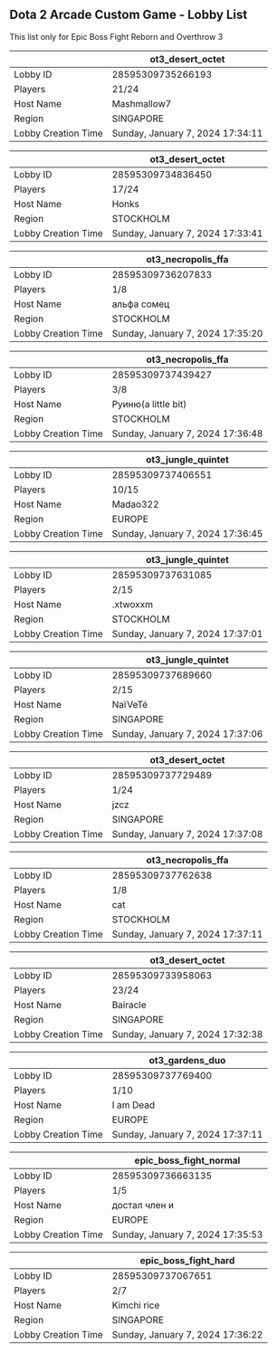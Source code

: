 ## Dota 2 Arcade Custom Game - Lobby List

This list only for Epic Boss Fight Reborn and Overthrow 3

|  | ot3_desert_octet |
| ------ | ------ |
| Lobby ID | 28595309735266193 |
| Players | 21/24 |
| Host Name | Mashmallow7 |
| Region | SINGAPORE |
| Lobby Creation Time | Sunday, January 7, 2024 17:34:11 |


|  | ot3_desert_octet |
| ------ | ------ |
| Lobby ID | 28595309734836450 |
| Players | 17/24 |
| Host Name | Honks |
| Region | STOCKHOLM |
| Lobby Creation Time | Sunday, January 7, 2024 17:33:41 |


|  | ot3_necropolis_ffa |
| ------ | ------ |
| Lobby ID | 28595309736207833 |
| Players | 1/8 |
| Host Name | альфа сомец |
| Region | STOCKHOLM |
| Lobby Creation Time | Sunday, January 7, 2024 17:35:20 |


|  | ot3_necropolis_ffa |
| ------ | ------ |
| Lobby ID | 28595309737439427 |
| Players | 3/8 |
| Host Name | Руиню(a little bit) |
| Region | STOCKHOLM |
| Lobby Creation Time | Sunday, January 7, 2024 17:36:48 |


|  | ot3_jungle_quintet |
| ------ | ------ |
| Lobby ID | 28595309737406551 |
| Players | 10/15 |
| Host Name | Madao322 |
| Region | EUROPE |
| Lobby Creation Time | Sunday, January 7, 2024 17:36:45 |


|  | ot3_jungle_quintet |
| ------ | ------ |
| Lobby ID | 28595309737631085 |
| Players | 2/15 |
| Host Name | .xtwoxxm |
| Region | STOCKHOLM |
| Lobby Creation Time | Sunday, January 7, 2024 17:37:01 |


|  | ot3_jungle_quintet |
| ------ | ------ |
| Lobby ID | 28595309737689660 |
| Players | 2/15 |
| Host Name | NaïVeTé |
| Region | SINGAPORE |
| Lobby Creation Time | Sunday, January 7, 2024 17:37:06 |


|  | ot3_desert_octet |
| ------ | ------ |
| Lobby ID | 28595309737729489 |
| Players | 1/24 |
| Host Name | jzcz |
| Region | SINGAPORE |
| Lobby Creation Time | Sunday, January 7, 2024 17:37:08 |


|  | ot3_necropolis_ffa |
| ------ | ------ |
| Lobby ID | 28595309737762638 |
| Players | 1/8 |
| Host Name | cat |
| Region | STOCKHOLM |
| Lobby Creation Time | Sunday, January 7, 2024 17:37:11 |


|  | ot3_desert_octet |
| ------ | ------ |
| Lobby ID | 28595309733958063 |
| Players | 23/24 |
| Host Name | Bairacle |
| Region | SINGAPORE |
| Lobby Creation Time | Sunday, January 7, 2024 17:32:38 |


|  | ot3_gardens_duo |
| ------ | ------ |
| Lobby ID | 28595309737769400 |
| Players | 1/10 |
| Host Name | I am Dead |
| Region | EUROPE |
| Lobby Creation Time | Sunday, January 7, 2024 17:37:11 |


|  | epic_boss_fight_normal |
| ------ | ------ |
| Lobby ID | 28595309736663135 |
| Players | 1/5 |
| Host Name | достал член и |
| Region | EUROPE |
| Lobby Creation Time | Sunday, January 7, 2024 17:35:53 |


|  | epic_boss_fight_hard |
| ------ | ------ |
| Lobby ID | 28595309737067651 |
| Players | 2/7 |
| Host Name | Kimchi rice |
| Region | SINGAPORE |
| Lobby Creation Time | Sunday, January 7, 2024 17:36:22 |


